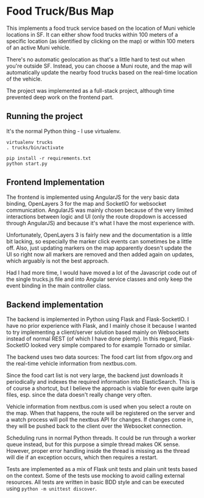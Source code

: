 Food Truck/Bus Map
==================

This implements a food truck service based on the location of Muni vehicle locations in SF. It can either show food trucks
within 100 meters of a specific location (as identified by clicking on the map) or within 100 meters of an active Muni vehicle.

There's no automatic geolocation as that's a little hard to test out when you're outside SF. Instead, you can choose a
Muni route, and the map will automatically update the nearby food trucks based on the real-time location of the vehicle.

The project was implemented as a full-stack project, although time prevented deep work on the frontend part.

Running the project
-------------------
It's the normal Python thing - I use virtualenv.
```
virtualenv trucks
. trucks/bin/activate

pip install -r requirements.txt
python start.py
```

Frontend Implementation
-----------------------

The frontend is implemented using AngularJS for the very basic data binding, OpenLayers 3 for the map and SocketIO for
websocket communication. AngularJS was mainly chosen because of the very limited interactions between logic and UI (only
the route dropdown is accessed through AngularJS) and because it's what I have the most experience with.

Unfortunately, OpenLayers 3 is fairly new and the documentation is a little bit lacking, so especially the marker click
events can sometimes be a little off. Also, just updating markers on the map apparently doesn't update the UI so right now
all markers are removed and then added again on updates, which arguably is not the best approach.

Had I had more time, I would have moved a lot of the Javascript code out of the single trucks.js file and into Angular service
classes and only keep the event binding in the main controller class.

Backend implementation
----------------------
The backend is implemented in Python using Flask and Flask-SocketIO. I have no prior experience with Flask, and I mainly
chose it because I wanted to try implementing a client/server solution based mainly on Websockets instead of normal REST
(of which I have done plenty). In this regard, Flask-SocketIO looked very simple compared to for example Tornado or
similar.

The backend uses two data sources: The food cart list from sfgov.org and the real-time vehicle information from nextbus.com.

Since the food cart list is not very large, the backend just downloads it periodically and indexes the required information
into ElasticSearch. This is of course a shortcut, but I believe the approach is viable for even quite large files, esp. since
the data doesn't really change very often.

Vehicle information from nextbus.com is used when you select a route on the map. When that happens, the route will be
registered on the server and a watch process will poll the nextbus API for changes. If changes come in, they will be pushed
back to the client over the Websocket connection.

Scheduling runs in normal Python threads. It could be run through a worker queue instead, but for this purpose a simple
thread makes OK sense. However, proper error handling inside the thread is missing as the thread will die if an exception
occurs, which then requires a restart.

Tests are implemented as a mix of Flask unit tests and plain unit tests based on the context. Some of the tests use mocking
to avoid calling external resources. All tests are written in basic BDD style and can be executed using
```python -m unittest discover```.

